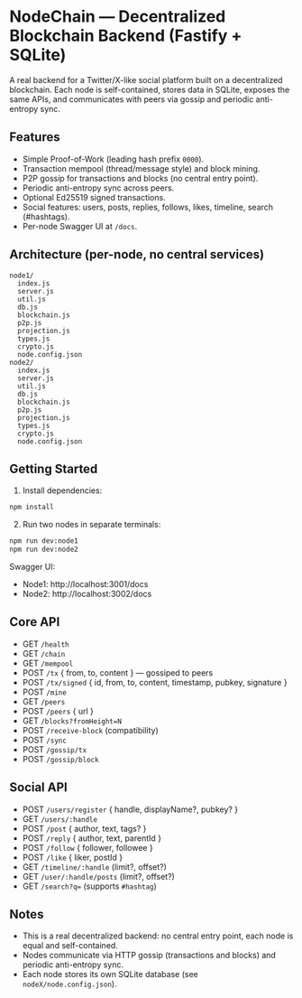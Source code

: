 # NodeChain — Decentralized Blockchain Backend (Fastify + SQLite)

A real backend for a Twitter/X-like social platform built on a decentralized blockchain. Each node is self-contained, stores data in SQLite, exposes the same APIs, and communicates with peers via gossip and periodic anti-entropy sync.

## Features
- Simple Proof-of-Work (leading hash prefix `0000`).
- Transaction mempool (thread/message style) and block mining.
- P2P gossip for transactions and blocks (no central entry point).
- Periodic anti-entropy sync across peers.
- Optional Ed25519 signed transactions.
- Social features: users, posts, replies, follows, likes, timeline, search (#hashtags).
- Per-node Swagger UI at `/docs`.

## Architecture (per-node, no central services)
```
node1/
  index.js
  server.js
  util.js
  db.js
  blockchain.js
  p2p.js
  projection.js
  types.js
  crypto.js
  node.config.json
node2/
  index.js
  server.js
  util.js
  db.js
  blockchain.js
  p2p.js
  projection.js
  types.js
  crypto.js
  node.config.json
```

## Getting Started
1. Install dependencies:
```bash
npm install
```
2. Run two nodes in separate terminals:
```bash
npm run dev:node1
npm run dev:node2
```

Swagger UI:
- Node1: http://localhost:3001/docs
- Node2: http://localhost:3002/docs

## Core API
- GET `/health`
- GET `/chain`
- GET `/mempool`
- POST `/tx` { from, to, content } — gossiped to peers
- POST `/tx/signed` { id, from, to, content, timestamp, pubkey, signature }
- POST `/mine`
- GET `/peers`
- POST `/peers` { url }
- GET `/blocks?fromHeight=N`
- POST `/receive-block` (compatibility)
- POST `/sync`
- POST `/gossip/tx`
- POST `/gossip/block`

## Social API
- POST `/users/register` { handle, displayName?, pubkey? }
- GET `/users/:handle`
- POST `/post` { author, text, tags? }
- POST `/reply` { author, text, parentId }
- POST `/follow` { follower, followee }
- POST `/like` { liker, postId }
- GET `/timeline/:handle` (limit?, offset?)
- GET `/user/:handle/posts` (limit?, offset?)
- GET `/search?q=` (supports `#hashtag`)

## Notes
- This is a real decentralized backend: no central entry point, each node is equal and self-contained.
- Nodes communicate via HTTP gossip (transactions and blocks) and periodic anti-entropy sync.
- Each node stores its own SQLite database (see `nodeX/node.config.json`).
